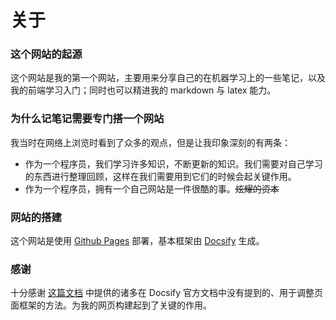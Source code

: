 # 关于

### 这个网站的起源

这个网站是我的第一个网站，主要用来分享自己的在机器学习上的一些笔记，以及我的前端学习入门；同时也可以精进我的 markdown 与 latex 能力。

### 为什么记笔记需要专门搭一个网站

我当时在网络上浏览时看到了众多的观点，但是让我印象深刻的有两条：
* 作为一个程序员，我们学习许多知识，不断更新的知识。我们需要对自己学习的东西进行整理回顾，这样在我们需要用到它们的时候会起关键作用。
* 作为一个程序员，拥有一个自己网站是一件很酷的事。~~炫耀的资本~~

### 网站的搭建

这个网站是使用 [Github Pages](https://pages.github.com/) 部署，基本框架由 [Docsify](https://docsify.js.org/) 生成。

### 感谢

十分感谢 [这篇文档](https://notebook.js.org/) 中提供的诸多在 Docsify 官方文档中没有提到的、用于调整页面框架的方法。为我的网页构建起到了关键的作用。